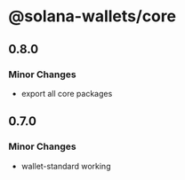 # @solana-wallets/core

## 0.8.0

### Minor Changes

- export all core packages

## 0.7.0

### Minor Changes

- wallet-standard working
